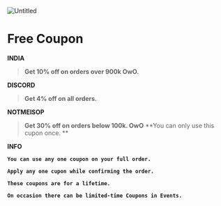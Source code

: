 ![Untitled](https://user-images.githubusercontent.com/96881959/170818459-c29c81da-5a95-4fb5-8fbd-9bc1c04cf7a0.png)

# Free Coupon

**INDIA**

> **Get 10% off on orders over 900k OwO.**

**DISCORD**

> **Get 4% off on all orders.**

**NOTMEISOP**

> **Get 30% off on orders below 100k. OwO**
> **You can only use this cupon once. **

**INFO**

**`You can use any one coupon on your full order.`**

**`Apply any one cupon while confirming the order.`**

**`These coupons are for a lifetime.`**

**`On occasion there can be limited-time Coupons in Events.`**
